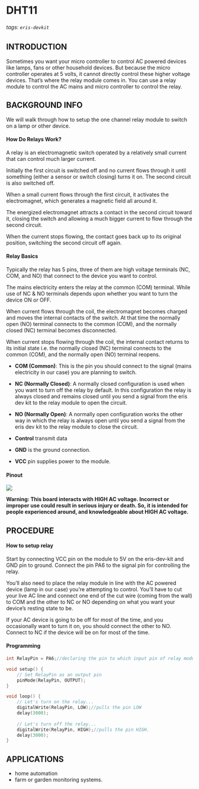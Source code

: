 # DHT11
###### tags: `eris-devkit`

## INTRODUCTION
Sometimes you want your micro controller to control AC powered devices like lamps, fans or other household devices. But because the micro controller operates at 5 volts, it cannot directly control these higher voltage devices. That’s where the relay module comes in. You can use a relay module to control the AC mains and micro controller to control the relay.

## BACKGROUND INFO
We will walk through how to setup the one channel relay module to switch on a lamp or other device.

#### How Do Relays Work?
A relay is an electromagnetic switch operated by a relatively small current that can control much larger current.

Initially the first circuit is switched off and no current flows through it until something (either a sensor or switch closing) turns it on. The second circuit is also switched off.

When a small current flows through the first circuit, it activates the electromagnet, which generates a magnetic field all around it.

The energized electromagnet attracts a contact in the second circuit toward it, closing the switch and allowing a much bigger current to flow through the second circuit.

When the current stops flowing, the contact goes back up to its original position, switching the second circuit off again.

#### Relay Basics
Typically the relay has 5 pins, three of them are high voltage terminals (NC, COM, and NO) that connect to the device you want to control.

The mains electricity enters the relay at the common (COM) terminal. While use of NC & NO terminals depends upon whether you want to turn the device ON or OFF.

When current flows through the coil, the electromagnet becomes charged and moves the internal contacts of the switch. At that time the normally open (NO) terminal connects to the common (COM), and the normally closed (NC) terminal becomes disconnected.

When current stops flowing through the coil, the internal contact returns to its initial state i.e. the normally closed (NC) terminal connects to the common (COM), and the normally open (NO) terminal reopens.

- **COM (Common)**: This is the pin you should connect to the signal (mains electricity in our case) you are planning to switch.

- **NC (Normally Closed)**: A normally closed configuration is used when you want to turn off the relay by default. In this configuration the relay is always closed and remains closed until you send a signal from the eris dev kit to the relay module to open the circuit.

- **NO (Normally Open)**: A normally open configuration works the other way in which the relay is always open until you send a signal from the eris dev kit to the relay module to close the circuit.

- **Control** transmit data
- **GND** is the ground connection.
- **VCC** pin supplies power to the module.

#### Pinout
![](https://i.imgur.com/8NuMAID.png)


**Warning:
This board interacts with HIGH AC voltage. Incorrect or improper use could result in serious injury or death. So, it is intended for people experienced around, and knowledgeable about HIGH AC voltage.**

## PROCEDURE
#### How to setup relay

Start by connecting VCC pin on the module to 5V on the eris-dev-kit and GND pin to ground. Connect the pin PA6 to the signal pin for controlling the relay.

You’ll also need to place the relay module in line with the AC powered device (lamp in our case) you’re attempting to control. You’ll have to cut your live AC line and connect one end of the cut wire (coming from the wall) to COM and the other to NC or NO depending on what you want your device’s resting state to be.

If your AC device is going to be off for most of the time, and you occasionally want to turn it on, you should connect the other to NO. Connect to NC if the device will be on for most of the time.

#### Programming
```cpp
int RelayPin = PA6;//declaring the pin to which input pin of relay module is connected.

void setup() {
	// Set RelayPin as an output pin
	pinMode(RelayPin, OUTPUT);
}

void loop() {
	// Let's turn on the relay...
	digitalWrite(RelayPin, LOW);//pulls the pin LOW
	delay(3000);
	
	// Let's turn off the relay...
	digitalWrite(RelayPin, HIGH);//pulls the pin HIGH.
	delay(3000);
}
```
## APPLICATIONS
- home automation
- farm or garden monitoring systems.
